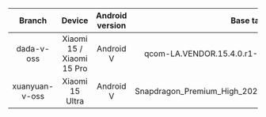 | Branch | Device | Android version | Base tag | Link |
| :-: | :-: | :-: | :-: | :-: |
| dada-v-oss | Xiaomi 15 / Xiaomi 15 Pro | Android V | qcom-LA.VENDOR.15.4.0.r1-08900-r1.0.r1_00022.1 |[dada-v-oss](https://github.com/MiCode/vendor_qcom_opensource_display-devicetree/tree/dada-v-oss) |
| xuanyuan-v-oss | Xiaomi 15 Ultra | Android V | Snapdragon_Premium_High_2024.SPF.1.0_r1.0.r1_00021.0 |[xuanyuan-v-oss](https://github.com/MiCode/vendor_qcom_opensource_display-devicetree/tree/xuanyuan-v-oss) |
